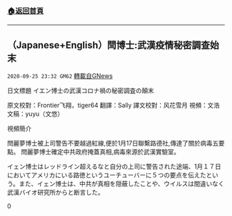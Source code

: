 ###  [:house:返回首頁](https://github.com/ourhimalayas/txt)
---

## （Japanese+English）閆博士:武漢疫情秘密調查始末
`2020-09-25 23:32 GM62` [轉載自GNews](https://gnews.org/zh-hant/383163/)

日文標題 イエン博士の武漢コロナ禍の秘密調査の顛末

原文校對：Frontier飞翔，tiger64 翻譯：Sally 譯文校對：风花雪月 視頻：文浩 文稿：yuyu（文悠）

視頻簡介

閆麗夢博士被上司警告不要越過紅線,便於1月17日聯繫路德社,傳達了關於病毒五要點。 閆麗夢博士確定中共政府掩蓋真相,病毒來源於武漢實驗室。

イェン博士はレッドライン超えるなと自分の上司に警告された途端、1月１７日においてアメリカにいる路徳というユーチューバーに５つの要点を伝えたという。また、イェン博士は、中共が真相を隠蔽したことや、ウイルスは間違いなく武漢バイオ研究所からと断言した。

0
